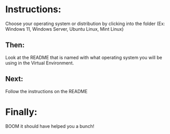 # Instructions:
Choose your operating system or distribution by clicking into the folder (Ex: Windows 11, Windows Server, Ubuntu Linux, Mint Linux)

## Then:
Look at the README that is named with what operating system you will be using in the Virtual Environment.

## Next:
Follow the instructions on the README

# Finally:
BOOM it should have helped you a bunch!
